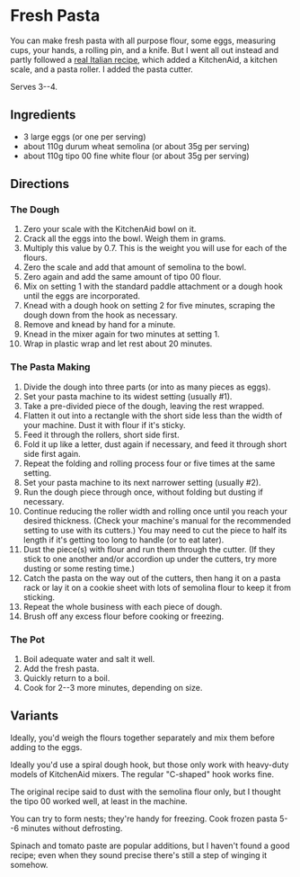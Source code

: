 [KitchenAid]: ../indices/kitchenAid.html

# Fresh Pasta

You can make fresh pasta with all purpose flour, some eggs, measuring cups, your hands, a rolling pin, and a knife.  But I went all out instead and partly followed a [real Italian recipe](https://www.recipesfromitaly.com/make-italian-homemade-pasta/), which added a KitchenAid, a kitchen scale, and a pasta roller.  I added the pasta cutter.

Serves 3--4.

## Ingredients

* 3 large eggs (or one per serving)
* about 110g durum wheat semolina (or about 35g per serving)
* about 110g tipo 00 fine white flour (or about 35g per serving)

## Directions

### The Dough

1. Zero your scale with the KitchenAid bowl on it.
2. Crack all the eggs into the bowl.  Weigh them in grams.
3. Multiply this value by 0.7.  This is the weight you will use for each of the flours.
4. Zero the scale and add that amount of semolina to the bowl.
5. Zero again and add the same amount of tipo 00 flour.
6. Mix on setting 1 with the standard paddle attachment or a dough hook until the eggs are incorporated.
7. Knead with a dough hook on setting 2 for five minutes, scraping the dough down from the hook as necessary.
8. Remove and knead by hand for a minute.
9. Knead in the mixer again for two minutes at setting 1.
10. Wrap in plastic wrap and let rest about 20 minutes.

### The Pasta Making

1. Divide the dough into three parts (or into as many pieces as eggs).
2. Set your pasta machine to its widest setting (usually #1).
3. Take a pre-divided piece of the dough, leaving the rest wrapped.
4. Flatten it out into a rectangle with the short side less than the width of your machine.  Dust it with flour if it's sticky.
5. Feed it through the rollers, short side first.
6. Fold it up like a letter, dust again if necessary, and feed it through short side first again.
7. Repeat the folding and rolling process four or five times at the same setting.
8. Set your pasta machine to its next narrower setting (usually #2).
9. Run the dough piece through once, without folding but dusting if necessary.
10. Continue reducing the roller width and rolling once until you reach your desired thickness.  (Check your machine's manual for the recommended setting to use with its cutters.)  You may need to cut the piece to half its length if it's getting too long to handle (or to eat later).
11. Dust the piece(s) with flour and run them through the cutter.  (If they stick to one another and/or accordion up under the cutters, try more dusting or some resting time.)
12. Catch the pasta on the way out of the cutters, then hang it on a pasta rack or lay it on a cookie sheet with lots of semolina flour to keep it from sticking.
13. Repeat the whole business with each piece of dough.
14. Brush off any excess flour before cooking or freezing.

### The Pot

1. Boil adequate water and salt it well.
2. Add the fresh pasta.
3. Quickly return to a boil.
4. Cook for 2--3 more minutes, depending on size.

## Variants

Ideally, you'd weigh the flours together separately and mix them before adding to the eggs.

Ideally you'd use a spiral dough hook, but those only work with heavy-duty models of KitchenAid mixers.  The regular "C-shaped" hook works fine.

The original recipe said to dust with the semolina flour only, but I thought the tipo 00 worked well, at least in the machine.

You can try to form nests; they're handy for freezing.  Cook frozen pasta 5--6 minutes without defrosting.

Spinach and tomato paste are popular additions, but I haven't found a good recipe; even when they sound precise there's still a step of winging it somehow.
